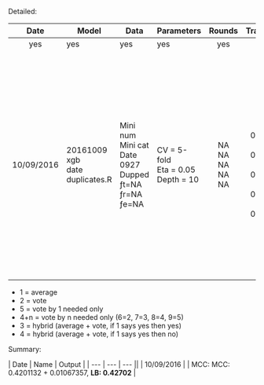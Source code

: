 Detailed:

| Date | Model | Data | Parameters | Rounds | Train(M/SD) | Test(M/SD) | LB |
| :---: | --- | --- | --- | :---: | :---: | :---: | :---: |
| yes | yes | yes | yes | yes | yes | yes | yes |
| 10/09/2016 | 20161009 <br> xgb<br>date<br>duplicates.R | Mini num <br> Mini cat <br> Date 0927 <br> Dupped <br> ƒt=NA <br> ƒr=NA <br> ƒe=NA | CV = 5-fold <br> Eta = 0.05 <br> Depth = 10 | NA <br> NA <br> NA <br> NA <br> NA | AUC <br> f1 0.907041 <br> f2 0.905561 <br> f3 0.919708 <br> f4 0.910635 <br> f5 0.904266 | AUC <br> f1 0.903859 <br> f2 0.905561 <br> f3 0.911474 <br> f4 0.908101 <br> f5 0.903043 <br> <br> MCC <br> f1 0.4359931 <br> f2 0.4176268 <br> f3 0.4076849 <br> f4 0.424236 <br> f5 0.4150251 | 1 0.42702 <br> |


* 1 = average
* 2 = vote
* 5 = vote by 1 needed only
* 4+n = vote by n needed only (6=2, 7=3, 8=4, 9=5)
* 3 = hybrid (average + vote, if 1 says yes then yes)
* 4 = hybrid (average + vote, if 1 says yes then no)

Summary:

| Date | Name | Output |
| --- | --- | --- ||
| 10/09/2016 | | MCC: MCC: 0.4201132 + 0.01067357, **LB: 0.42702** |
